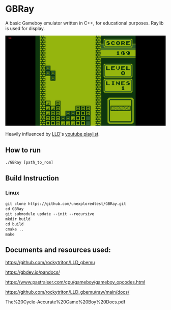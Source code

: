 # GBRay

A basic Gameboy emulator written in C++, for educational purposes. Raylib is used for display.

<img src="images/game_img.png">

Heavily influenced by [LLD](https://github.com/rockytriton/LLD_gbemu)'s  [youtube playlist](https://www.youtube.com/playlist?list=PLVxiWMqQvhg_yk4qy2cSC3457wZJga_e5).


## How to run
```
./GBRay [path_to_rom]
```


## Build Instruction

### Linux
```
git clone https://github.com/unexploredtest/GBRay.git
cd GBRay
git submodule update --init --recursive
mkdir build
cd build
cmake ..
make
```


## Documents and resources used:

https://github.com/rockytriton/LLD_gbemu

https://gbdev.io/pandocs/

https://www.pastraiser.com/cpu/gameboy/gameboy_opcodes.html

https://github.com/rockytriton/LLD_gbemu/raw/main/docs/

The%20Cycle-Accurate%20Game%20Boy%20Docs.pdf
